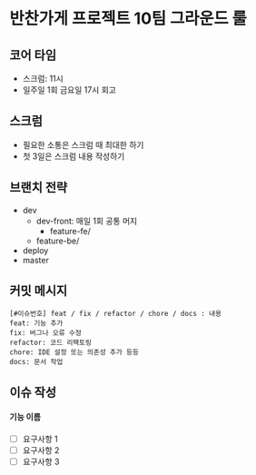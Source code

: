 # 반찬가게 프로젝트 10팀 그라운드 룰
## 코어 타임
* 스크럼: 11시
* 일주일 1회 금요일 17시 회고

## 스크럼
* 필요한 소통은 스크럼 때 최대한 하기
* 첫 3일은 스크럼 내용 작성하기

## 브랜치 전략
* dev
    * dev-front: 매일 1회 공통 머지
        * feature-fe/
    * feature-be/
* deploy
* master

## 커밋 메시지
```
[#이슈번호] feat / fix / refactor / chore / docs : 내용
feat: 기능 추가
fix: 버그나 오류 수정
refactor: 코드 리팩토링
chore: IDE 설정 또는 의존성 추가 등등
docs: 문서 작업
```

## 이슈 작성
#### 기능 이름
- [ ] 요구사항 1
- [ ] 요구사항 2
- [ ] 요구사항 3